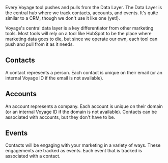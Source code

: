 Every Voyage tool pushes and pulls from the Data Layer. The Data Layer is the central hub where we track contacts, accounts, and events. It's quite similar to a CRM, though we don't use it like one (yet!).

Voyage's central data layer is a key differentiator from other marketing tools. Most tools will rely on a tool like HubSpot to be the place where marketing data goes to die, but since we operate our own, each tool can push and pull from it as it needs.

## Contacts

A contact represents a person. Each contact is unique on their email (or an internal Voyage ID if the email is not available).

## Accounts

An account represents a company. Each account is unique on their domain (or an internal Voyage ID if the domain is not available). Contacts can be associated with accounts, but they don't have to be.

## Events

Contacts will be engaging with your marketing in a variety of ways. These engagements are tracked as events. Each event that is tracked is associated with a contact.
